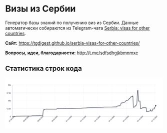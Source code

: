 # Визы из Сербии

Генератор базы знаний по получению виз из Сербии. Данные автоматически собираются из Telegram-чата [Serbia: visas for other countries](https://t.me/+fIZUn78R5SUzYjhi).

**Сайт:** https://tgdigest.github.io/serbia-visas-for-other-countries/

**Вопросы, идеи, благодарности:** http://t.me/sdfsdhgjkbmnmxc

## Статистика строк кода

<picture>
  <source media="(prefers-color-scheme: dark)" srcset=".github/loc-history-dark.svg">
  <source media="(prefers-color-scheme: light)" srcset=".github/loc-history-light.svg">
  <img src=".github/loc-history.svg" alt="Lines of code over time">
</picture>
